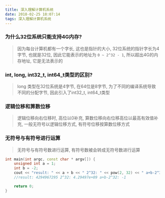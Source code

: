 ```yaml
---
title: 深入理解计算机系统
date: 2018-02-25 18:07:14
tags: 深入理解计算机系统
---
```


### 为什么32位系统只能支持4G内存?
> 因为每台计算机都有一个字长, 这也是指针的大小, 32位系统的指针字长为4字节, 也就是32位, 因此它能表示的地址为 `0 ~ 2^32 - 1`, 所以超出4G的内存地址, 它是无法表示的

### int, long, int32_t, int64_t类型的区别?
> long 类型在32位系统是4字节, 在64位是8字节, 为了不同的编译系统导致不同的分配字节, 因此引入了int32_t, int64_t类型

### 逻辑位移和算数位移
> 逻辑位移向右位移时, 高位以0补充, 算数位移向右位移高位以最高有效值补充, 一般无符号以逻辑位移方式, 有符号位移按算数位移方式

### 无符号与有符号进行运算
> 无符号与有符号数进行运算, 有符号数被会转成无符号数进行运算
```cpp
int main(int argc, const char * argv[]) {
    unsigned int a = 1;
    int b = -2;
    cout << "result: " << a + b << " 2^32: " << pow(2, 32) << " a+b-2^32: " << a + b - pow(2, 32) << endl;
    //result: 4294967295 2^32: 4.29497e+09 a+b-2^32: -1

    return 0;
}
```